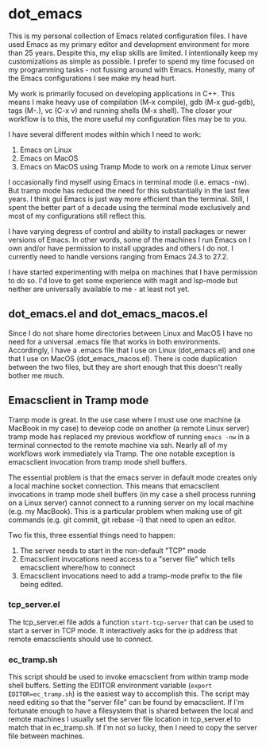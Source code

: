 # dot_emacs
This is my personal collection of Emacs related configuration files.  I have used Emacs as my primary editor and development environment for more than 25 years.  Despite this, my elisp skills are limited. I intentionally keep my customizations as simple as possible. I prefer to spend my time focused on my programming tasks - not fussing around with Emacs.  Honestly, many of the Emacs configurations I see make my head hurt.

My work is primarily focused on developing applications in C++.  This means I make heavy use of compilation (M-x compile), gdb (M-x gud-gdb), tags (M-.), vc (C-x v) and running shells (M-x shell).  The closer your workflow is to this, the more useful my configuration files may be to you.

I have several different modes within which I need to work:
  1. Emacs on Linux
  2. Emacs on MacOS
  3. Emacs on MacOS using Tramp Mode to work on a remote Linux server

I occasionally find myself using Emacs in terminal mode (i.e. emacs -nw).  But tramp mode has reduced the need for this substantially in the last few years.  I think gui Emacs is just way more efficient than the terminal.  Still, I spent the better part of a decade using the terminal mode exclusively and most of my configurations still reflect this.

I have varying degress of control and ability to install packages or newer versions of Emacs.  In other words, some of the machines I run Emacs on I own and/or have permission to install upgrades and others I do not.  I currently need to handle versions ranging from Emacs 24.3 to 27.2.

I have started experimenting with melpa on machines that I have permission to do so.  I'd love to get some experience with magit and lsp-mode but neither are universally available to me - at least not yet.

## dot_emacs.el and dot_emacs_macos.el
Since I do not share home directories between Linux and MacOS I have no need for a universal .emacs file that works in both environments.  Accordingly, I have a .emacs file that I use on Linux (dot_emacs.el) and one that I use on MacOS (dot_emacs_macos.el).  There is code duplication between the two files, but they are short enough that this doesn't really bother me much.


## Emacsclient in Tramp mode
Tramp mode is great.  In the use case where I must use one machine (a MacBook in my case) to develop code on another (a remote Linux server) tramp mode has replaced my previous workflow of running `emacs -nw` in a terminal connected to the remote machine via ssh.  Nearly all of my workflows work immediately via Tramp.  The one notable exception is emacsclient invocation from tramp mode shell buffers.

The essential problem is that the emacs server in default mode creates only a local machine socket connection.  This means that emacsclient invocations in tramp mode shell buffers (in my case a shell process running on a Linux server) cannot connect to a running server on my local machine (e.g. my MacBook).  This is a particular problem when making use of git commands (e.g. git commit, git rebase -i) that need to open an editor.

Two fix this, three essential things need to happen:
1. The server needs to start in the non-default "TCP" mode
2. Emacsclient invocations need access to a "server file" which tells emacsclient where/how to connect
3. Emacsclient invocations need to add a tramp-mode prefix to the file being edited.

### tcp_server.el
The tcp_server.el file adds a function `start-tcp-server` that can be used to start a server in TCP mode.  It interactively asks for the ip address that remote emacsclients should use to connect.

### ec_tramp.sh
This script should be used to invoke emacsclient from within tramp mode shell buffers. Setting the EDITOR environment variable (`export EDITOR=ec_tramp.sh`) is the easiest way to accomplish this.  The script may need editing so that the "server file" can be found by emacsclient.  If I'm fortunate enough to have a filesystem that is shared between the local and remote machines I usually set the server file location in tcp_server.el to match that in ec_tramp.sh.  If I'm not so lucky, then I need to copy the server file between machines.
